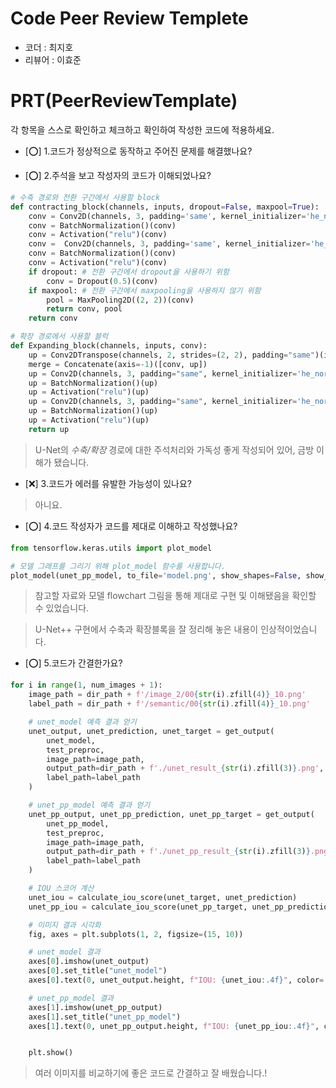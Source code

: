 # Code Peer Review Templete
- 코더 : 최지호
- 리뷰어 : 이효준

# PRT(PeerReviewTemplate)
각 항목을 스스로 확인하고 체크하고 확인하여 작성한 코드에 적용하세요.
- [⭕] 1.코드가 정상적으로 동작하고 주어진 문제를 해결했나요?

  
- [⭕] 2.주석을 보고 작성자의 코드가 이해되었나요?

```python
# 수축 경로와 전환 구간에서 사용할 block
def contracting_block(channels, inputs, dropout=False, maxpool=True):
    conv = Conv2D(channels, 3, padding='same', kernel_initializer='he_normal')(inputs)
    conv = BatchNormalization()(conv)
    conv = Activation("relu")(conv)
    conv =  Conv2D(channels, 3, padding='same', kernel_initializer='he_normal')(conv)
    conv = BatchNormalization()(conv)
    conv = Activation("relu")(conv)
    if dropout: # 전환 구간에서 dropout을 사용하기 위함
        conv = Dropout(0.5)(conv)
    if maxpool: # 전환 구간에서 maxpooling을 사용하지 않기 위함
        pool = MaxPooling2D((2, 2))(conv)
        return conv, pool
    return conv

# 확장 경로에서 사용할 블럭
def Expanding_block(channels, inputs, conv):
    up = Conv2DTranspose(channels, 2, strides=(2, 2), padding="same")(inputs)
    merge = Concatenate(axis=-1)([conv, up])
    up = Conv2D(channels, 3, padding="same", kernel_initializer='he_normal')(merge)
    up = BatchNormalization()(up)
    up = Activation("relu")(up)
    up = Conv2D(channels, 3, padding="same", kernel_initializer='he_normal')(up)
    up = BatchNormalization()(up)
    up = Activation("relu")(up)
    return up
```
> U-Net의 _수축/확장_ 경로에 대한 주석처리와 가독성 좋게 작성되어 있어, 금방 이해가 됐습니다.

- [❌] 3.코드가 에러를 유발한 가능성이 있나요?
> 아니요.

- [⭕] 4.코드 작성자가 코드를 제대로 이해하고 작성했나요?
```python
from tensorflow.keras.utils import plot_model

# 모델 그래프를 그리기 위해 plot_model 함수를 사용합니다.
plot_model(unet_pp_model, to_file='model.png', show_shapes=False, show_layer_names=False)
```
> 참고할 자료와 모델 flowchart 그림을 통해 제대로 구현 및 이해됐음을 확인할 수 있었습니다.

> U-Net++ 구현에서 수축과 확장블록을 잘 정리해 놓은 내용이 인상적이었습니다.

- [⭕] 5.코드가 간결한가요?
```python
for i in range(1, num_images + 1):
    image_path = dir_path + f'/image_2/00{str(i).zfill(4)}_10.png'
    label_path = dir_path + f'/semantic/00{str(i).zfill(4)}_10.png'

    # unet_model 예측 결과 얻기
    unet_output, unet_prediction, unet_target = get_output(
        unet_model,
        test_preproc,
        image_path=image_path,
        output_path=dir_path + f'./unet_result_{str(i).zfill(3)}.png',
        label_path=label_path
    )

    # unet_pp_model 예측 결과 얻기
    unet_pp_output, unet_pp_prediction, unet_pp_target = get_output(
        unet_pp_model,
        test_preproc,
        image_path=image_path,
        output_path=dir_path + f'./unet_pp_result_{str(i).zfill(3)}.png',
        label_path=label_path
    )

    # IOU 스코어 계산
    unet_iou = calculate_iou_score(unet_target, unet_prediction)
    unet_pp_iou = calculate_iou_score(unet_pp_target, unet_pp_prediction)

    # 이미지 결과 시각화
    fig, axes = plt.subplots(1, 2, figsize=(15, 10))

    # unet_model 결과
    axes[0].imshow(unet_output)
    axes[0].set_title("unet_model")
    axes[0].text(0, unet_output.height, f"IOU: {unet_iou:.4f}", color='white', backgroundcolor='black')

    # unet_pp_model 결과
    axes[1].imshow(unet_pp_output)
    axes[1].set_title("unet_pp_model")
    axes[1].text(0, unet_pp_output.height, f"IOU: {unet_pp_iou:.4f}", color='white', backgroundcolor='black')


    plt.show()
```
> 여러 이미지를 비교하기에 좋은 코드로 간결하고 잘 배웠습니다.!
